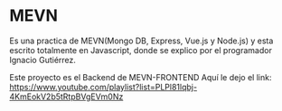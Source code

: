 # MEVN
Es una practica de MEVN(Mongo DB, Express, Vue.js y Node.js) y esta escrito totalmente en Javascript, donde se explico por el programador Ignacio Gutiérrez.

Este proyecto es el Backend de MEVN-FRONTEND
Aquí le dejo el link: https://www.youtube.com/playlist?list=PLPl81lqbj-4KmEokV2b5tRtpBVgEVm0Nz

